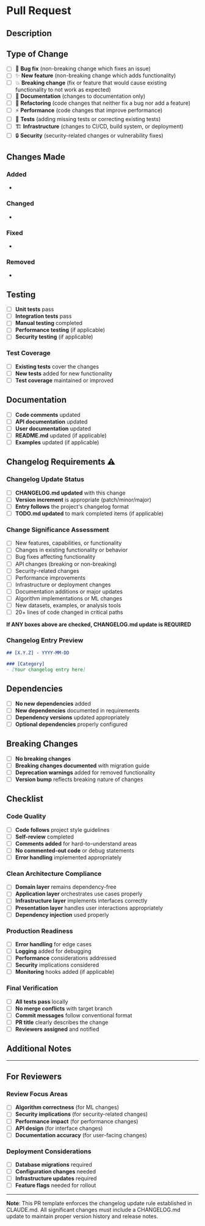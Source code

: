 # Pull Request

## Description
<!-- Provide a brief description of the changes in this PR -->

## Type of Change
<!-- Check the type of change that applies to this PR -->

- [ ] 🐛 **Bug fix** (non-breaking change which fixes an issue)
- [ ] ✨ **New feature** (non-breaking change which adds functionality)
- [ ] 💥 **Breaking change** (fix or feature that would cause existing functionality to not work as expected)
- [ ] 📝 **Documentation** (changes to documentation only)
- [ ] 🔧 **Refactoring** (code changes that neither fix a bug nor add a feature)
- [ ] ⚡ **Performance** (code changes that improve performance)
- [ ] 🧪 **Tests** (adding missing tests or correcting existing tests)
- [ ] 🏗️ **Infrastructure** (changes to CI/CD, build system, or deployment)
- [ ] 🔒 **Security** (security-related changes or vulnerability fixes)

## Changes Made
<!-- List the specific changes made in this PR -->

### Added
-

### Changed
-

### Fixed
-

### Removed
-

## Testing
<!-- Describe the tests you ran to verify your changes -->

- [ ] **Unit tests** pass
- [ ] **Integration tests** pass  
- [ ] **Manual testing** completed
- [ ] **Performance testing** (if applicable)
- [ ] **Security testing** (if applicable)

### Test Coverage
- [ ] **Existing tests** cover the changes
- [ ] **New tests** added for new functionality
- [ ] **Test coverage** maintained or improved

## Documentation
<!-- Check all documentation that has been updated -->

- [ ] **Code comments** updated
- [ ] **API documentation** updated
- [ ] **User documentation** updated
- [ ] **README.md** updated (if applicable)
- [ ] **Examples** updated (if applicable)

## Changelog Requirements ⚠️
<!-- This section is MANDATORY for all significant changes -->

### Changelog Update Status
- [ ] **CHANGELOG.md updated** with this change
- [ ] **Version increment** is appropriate (patch/minor/major)
- [ ] **Entry follows** the project's changelog format
- [ ] **TODO.md updated** to mark completed items (if applicable)

### Change Significance Assessment
<!-- Check if your changes meet any of these criteria requiring changelog update -->

- [ ] New features, capabilities, or functionality
- [ ] Changes in existing functionality or behavior  
- [ ] Bug fixes affecting functionality
- [ ] API changes (breaking or non-breaking)
- [ ] Security-related changes
- [ ] Performance improvements
- [ ] Infrastructure or deployment changes
- [ ] Documentation additions or major updates
- [ ] Algorithm implementations or ML changes
- [ ] New datasets, examples, or analysis tools
- [ ] 20+ lines of code changed in critical paths

**If ANY boxes above are checked, CHANGELOG.md update is REQUIRED**

### Changelog Entry Preview
<!-- If you updated CHANGELOG.md, paste the relevant section here -->

```markdown
## [X.Y.Z] - YYYY-MM-DD

### [Category]
- [Your changelog entry here]
```

## Dependencies
<!-- List any new dependencies or version changes -->

- [ ] **No new dependencies** added
- [ ] **New dependencies** documented in requirements
- [ ] **Dependency versions** updated appropriately
- [ ] **Optional dependencies** properly configured

## Breaking Changes
<!-- If this is a breaking change, describe the impact and migration path -->

- [ ] **No breaking changes**
- [ ] **Breaking changes documented** with migration guide
- [ ] **Deprecation warnings** added for removed functionality
- [ ] **Version bump** reflects breaking nature of changes

## Checklist
<!-- Ensure all items are completed before requesting review -->

### Code Quality
- [ ] **Code follows** project style guidelines
- [ ] **Self-review** completed
- [ ] **Comments added** for hard-to-understand areas
- [ ] **No commented-out code** or debug statements
- [ ] **Error handling** implemented appropriately

### Clean Architecture Compliance
- [ ] **Domain layer** remains dependency-free
- [ ] **Application layer** orchestrates use cases properly
- [ ] **Infrastructure layer** implements interfaces correctly
- [ ] **Presentation layer** handles user interactions appropriately
- [ ] **Dependency injection** used properly

### Production Readiness
- [ ] **Error handling** for edge cases
- [ ] **Logging** added for debugging
- [ ] **Performance** considerations addressed
- [ ] **Security** implications considered
- [ ] **Monitoring** hooks added (if applicable)

### Final Verification
- [ ] **All tests pass** locally
- [ ] **No merge conflicts** with target branch
- [ ] **Commit messages** follow conventional format
- [ ] **PR title** clearly describes the change
- [ ] **Reviewers assigned** and notified

## Additional Notes
<!-- Add any additional context, screenshots, or information that would be helpful for reviewers -->

---

## For Reviewers

### Review Focus Areas
<!-- Highlight specific areas that need careful review -->

- [ ] **Algorithm correctness** (for ML changes)
- [ ] **Security implications** (for security-related changes)
- [ ] **Performance impact** (for performance changes)
- [ ] **API design** (for interface changes)
- [ ] **Documentation accuracy** (for user-facing changes)

### Deployment Considerations
- [ ] **Database migrations** required
- [ ] **Configuration changes** needed
- [ ] **Infrastructure updates** required
- [ ] **Feature flags** needed for rollout

---

**Note**: This PR template enforces the changelog update rule established in CLAUDE.md. All significant changes must include a CHANGELOG.md update to maintain proper version history and release notes.
